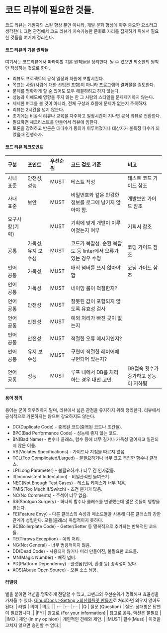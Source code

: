코드 리뷰에 필요한 것들.
======================
코드 리뷰는 개발자의 스킬 향상 뿐만 아니라, 개발 문화 형성에 아주 중요한 요소라고 생각한다. 그런 관점에서 코드 리뷰가 지속가능한 문화로 자리를 잡게하기 위해서 필요한 것들을 여기에 정리한다.

#### 코드 리뷰의 기본 원칙들
여기서는 코드리뷰에서 따라야할 기본 원칙들을 정리한다. 될 수 있으면 최소한의 원칙만 작성하는 것으로 한다.

- 리뷰도 프로젝트의 공식 일정과 자원에 포함시킨다.
- 목표는 사람(사람에 대한 선입견 포함)이 아니라 프로그램의 결과물을 검토한다.
- 문제를 명확하게 할 순 있어도 모두 해결하려고 하지 않는다.
- 성능과 이해도에 영향을 주지 않는 한 그 사람의 스타일을 문제제기하지 않는다.
- 세세한 버그를 볼 것이 아니라, 전체 구성과 흐름에 문제가 없는지 주목하자.
- 리뷰는 2시간을 넘지 않는다.
- 초기에는 비공식 리뷰나 교육을 자주하고 일정시간이 지나면 공식 리뷰로 전환한다.
- 필요하면 체크리스트를 만들어서 리뷰에 임한다.
- 토론을 장려하고 반론은 대다수가 동의가 이루어졌거나 대상자가 불특정 다수가 되었을때 진행하자.

#### 코드 리뷰 체크포인트
 
| 구분	        | 포인트           | 우선순위  | 코드 검토 기준	                                      | 비고                        |
| :---------- | :-------------- | :----- | :------------------------------------------------- | :------------------------  |
| 사내 표준	    | 안전성, 성능	      | MUST	 | 테스트 작성	                                          | 테스트 코드 가이드 참조          |
| 사내 표준	    | 보안	            | MUST	 | 비밀번호와 같은 민감한 정보를 로그에 남기지 않아야 함.          | 개발보안 가이드 참조            |
| 요구사항(기획)  |                 | MUST	 | 기획에 맞게 개발이 이루어졌는지 여부	                      | 기획서 참조                   |
| 공통	        | 가독성, 유지 보수성  | MUST	 | 코드가 복잡성.	순환 복잡도 등 linter에서 오류가 있는 경우 수정 | 코딩 가이드 참조               |
| 언어 공통	    | 가독성	          | MUST	 | 매직 넘버를 쓰지 않아야 함	                              | 코딩 가이드 참조                |
| 언어 공통	    | 가독성	          | MUST	 | 네이밍 룰이 적절한지?                                   |                             |	
| 언어 공통	    | 안전성	          | MUST	 | 잘못된 값이 포함되지 않도록 유효성 검사	                    |                             |
| 언어 공통	    | 안전성	          | MUST	 | 예외 처리가 빠진 곳이 없는지                              |                             |
| 언어 공통	    | 안전성	          | MUST	 | 적절한 오류 메시지인지?                                  |                             |
| 언어 공통	    | 유지 보수성	      | MUST	 | 구현이 적절한 레이어에 구현되어 있는지?                      |                             |
| 언어 공통	    | 성능             | MUST	 | 루프 내에서 DB를 처리하는 경우 대안 고민.	                  | DB접속 횟수가 증가하고 성능이 저하됨 |

#### 용어 정의
용어는 굳이 외우려하지 말며, 리뷰에서 넓은 관점을 유지하지 위해 정리한다. 리뷰에서 공식적으로 거론하지는 않으며 강요하지도 않는다.

- DC(Duplicate Code) - 중복된 코드(중복된 코드나 조건들).
- BPC(Bad Performance Code) - 성능에 좋지 않는 코드.
- BN(Bad Name) - 변수나 클래스, 함수 등에 너무 길거나 가독성 떨어지고 일관되지 않은 이름.
- VS(Violates Specifications) - 가이드나 지침을 따르지 않음.
- TCL(Too Complicated/Larged) - 불필요하거나 너무 크고 복잡한 함수나 클래스.
- LP(Long Parameter) - 불필요하거나 너무 긴 인자값들.
- II(Inconsistent Indentation) - 비일관적인 들여쓰기.
- NEC(Not Enough Test Cases) - 테스트 케이스가 너무 적음.
- TMIS(Too Much If/Switch) - 조건 분기가 많음.
- NC(No Comments) - 주석이 너무 없음.
- SS(Shotgun Surgery) - 하나의 함수나 클래스를 변경했는데 많은 것들이 영향을 받는다.
- FE(Feature Envy) - 다른 클래스의 속성과 메소드들을 사용해 다른 클래스와 강한 관계가 성립한다. 모듈(클래스) 독립적이지 못하다.
- BC(Boilerplate Code) - Getter/Setter 등 맹복적으로 추가되는 반복적인 코드들.
- TE(Throws Exception) - 예외 처리.
- NG(Not General) - 너무 범용적이지 않음.
- DD(Dead Code) - 사용되지 않거나 미리 만들어진, 불필요한 코드들.
- MN(Magic Number) - 매직 넘버.
- PD(Platform Dependency) - 플랫폼(언어, 환경 등) 종속성이 있다.
- AOS(Abuse Open Source) - 오픈 소스 남용.

#### 라벨링
벨을 붙이면 액션을 명확하게 전달할 수 있고, 코멘크의 우선순위가 명확해져 효율성을 가져올 수 있다. [GihubDocs >Setting >회신템플릿 만들기](https://docs.github.com/ko/get-started/writing-on-github/working-with-saved-replies/creating-a-saved-reply)로 처리하면 외우지 않아도 된다.
| 라벨 | 의미                        | 의도                        |
| :-- |:--                         |:--                         |
|Q   | 질문 (Question)              | 질문. 상대방은 답변이 필요합니다.  |
|FYI | 참고로 (For your information) | 참고로 공유. 액션은 불필요       |
|IMO | 제안 (In my opinion)         | 개인적인 견해와 제안.            |
|MUST| 필수(Must)                   | 이것을 고치지 않으면 승인할 수 없다.|
